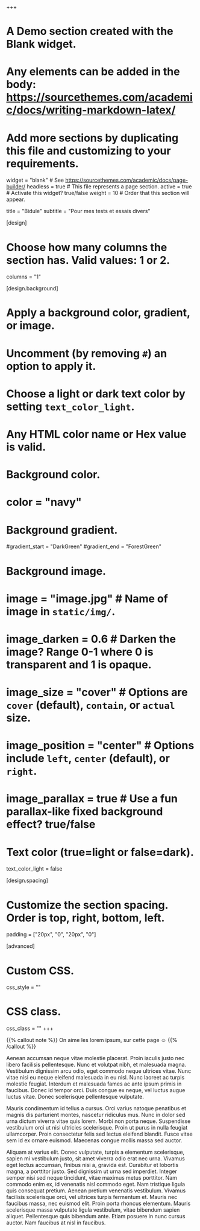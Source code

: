 +++
# A Demo section created with the Blank widget.
# Any elements can be added in the body: https://sourcethemes.com/academic/docs/writing-markdown-latex/
# Add more sections by duplicating this file and customizing to your requirements.

widget = "blank"  # See https://sourcethemes.com/academic/docs/page-builder/
headless = true  # This file represents a page section.
active = true  # Activate this widget? true/false
weight = 10  # Order that this section will appear.

title = "Bidule"
subtitle = "Pour mes tests et essais divers"

[design]
  # Choose how many columns the section has. Valid values: 1 or 2.
  columns = "1"

[design.background]
  # Apply a background color, gradient, or image.
  #   Uncomment (by removing `#`) an option to apply it.
  #   Choose a light or dark text color by setting `text_color_light`.
  #   Any HTML color name or Hex value is valid.

  # Background color.
  # color = "navy"
  
  # Background gradient.
  #gradient_start = "DarkGreen"
  #gradient_end = "ForestGreen"
  
  # Background image.
  # image = "image.jpg"  # Name of image in `static/img/`.
  # image_darken = 0.6  # Darken the image? Range 0-1 where 0 is transparent and 1 is opaque.
  # image_size = "cover"  #  Options are `cover` (default), `contain`, or `actual` size.
  # image_position = "center"  # Options include `left`, `center` (default), or `right`.
  # image_parallax = true  # Use a fun parallax-like fixed background effect? true/false
  
  # Text color (true=light or false=dark).
  text_color_light = false

[design.spacing]
  # Customize the section spacing. Order is top, right, bottom, left.
  padding = ["20px", "0", "20px", "0"]

[advanced]
 # Custom CSS. 
 css_style = ""
 
 # CSS class.
 css_class = ""
+++

{{% callout note %}}
On aime les lorem ipsum, sur cette page ☺
{{% /callout %}}

Aenean accumsan neque vitae molestie placerat. Proin iaculis justo nec libero facilisis pellentesque. Nunc et volutpat nibh, et malesuada magna. Vestibulum dignissim arcu odio, eget commodo neque ultrices vitae. Nunc vitae nisi eu neque eleifend malesuada in eu nisl. Nunc laoreet ac turpis molestie feugiat. Interdum et malesuada fames ac ante ipsum primis in faucibus. Donec id tempor orci. Duis congue ex neque, vel luctus augue luctus vitae. Donec scelerisque pellentesque vulputate.

Mauris condimentum id tellus a cursus. Orci varius natoque penatibus et magnis dis parturient montes, nascetur ridiculus mus. Nunc in dolor sed urna dictum viverra vitae quis lorem. Morbi non porta neque. Suspendisse vestibulum orci ut nisi ultricies scelerisque. Proin ut purus in nulla feugiat ullamcorper. Proin consectetur felis sed lectus eleifend blandit. Fusce vitae sem id ex ornare euismod. Maecenas congue mollis massa sed auctor.

Aliquam at varius elit. Donec vulputate, turpis a elementum scelerisque, sapien mi vestibulum justo, sit amet viverra odio erat nec urna. Vivamus eget lectus accumsan, finibus nisi a, gravida est. Curabitur et lobortis magna, a porttitor justo. Sed dignissim ut urna sed imperdiet. Integer semper nisi sed neque tincidunt, vitae maximus metus porttitor. Nam commodo enim ex, id venenatis nisl commodo eget. Nam tristique ligula quis consequat pretium. Aenean pretium venenatis vestibulum. Vivamus facilisis scelerisque orci, vel ultrices turpis fermentum et. Mauris nec faucibus massa, nec euismod elit. Proin porta rhoncus elementum. Mauris scelerisque massa vulputate ligula vestibulum, vitae bibendum sapien aliquet. Pellentesque quis bibendum ante. Etiam posuere in nunc cursus auctor. Nam faucibus at nisl in faucibus.
